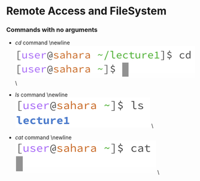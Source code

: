 # Remote Access and FileSystem

### Commands with no arguments
- *cd* command \newline
![Image](1.png) \\

- *ls* command \newline
![Image](2.png) \\

- *cat* command \newline
![Image](3.png) \\
